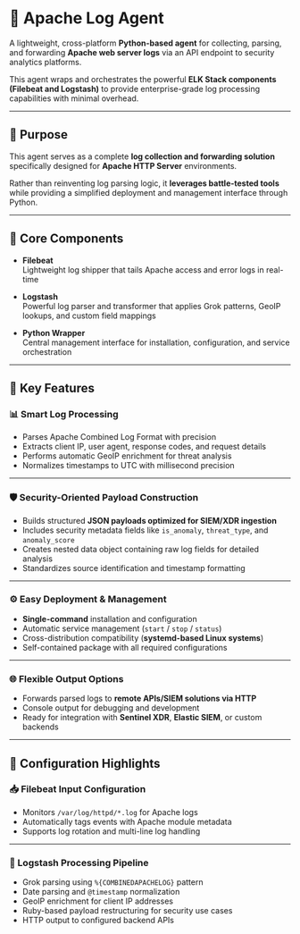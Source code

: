 # 🐍 Apache Log Agent

A lightweight, cross-platform **Python-based agent** for collecting, parsing, and forwarding **Apache web server logs** via an API endpoint to security analytics platforms.

This agent wraps and orchestrates the powerful **ELK Stack components (Filebeat and Logstash)** to provide enterprise-grade log processing capabilities with minimal overhead.

---

## 🎯 Purpose

This agent serves as a complete **log collection and forwarding solution** specifically designed for **Apache HTTP Server** environments.

Rather than reinventing log parsing logic, it **leverages battle-tested tools** while providing a simplified deployment and management interface through Python.

---

## 🔧 Core Components

- **Filebeat**  
  Lightweight log shipper that tails Apache access and error logs in real-time

- **Logstash**  
  Powerful log parser and transformer that applies Grok patterns, GeoIP lookups, and custom field mappings

- **Python Wrapper**  
  Central management interface for installation, configuration, and service orchestration

---

## 🚀 Key Features

### 📊 Smart Log Processing

- Parses Apache Combined Log Format with precision
- Extracts client IP, user agent, response codes, and request details
- Performs automatic GeoIP enrichment for threat analysis
- Normalizes timestamps to UTC with millisecond precision

---

### 🛡️ Security-Oriented Payload Construction

- Builds structured **JSON payloads optimized for SIEM/XDR ingestion**
- Includes security metadata fields like `is_anomaly`, `threat_type`, and `anomaly_score`
- Creates nested data object containing raw log fields for detailed analysis
- Standardizes source identification and timestamp formatting

---

### ⚙️ Easy Deployment & Management

- **Single-command** installation and configuration
- Automatic service management (`start` / `stop` / `status`)
- Cross-distribution compatibility (**systemd-based Linux systems**)
- Self-contained package with all required configurations

---

### 🌐 Flexible Output Options

- Forwards parsed logs to **remote APIs/SIEM solutions via HTTP**
- Console output for debugging and development
- Ready for integration with **Sentinel XDR**, **Elastic SIEM**, or custom backends

---

## 📁 Configuration Highlights

### 📥 Filebeat Input Configuration

- Monitors `/var/log/httpd/*.log` for Apache logs
- Automatically tags events with Apache module metadata
- Supports log rotation and multi-line log handling

---

### 🧪 Logstash Processing Pipeline

- Grok parsing using `%{COMBINEDAPACHELOG}` pattern
- Date parsing and `@timestamp` normalization
- GeoIP enrichment for client IP addresses
- Ruby-based payload restructuring for security use cases
- HTTP output to configured backend APIs


